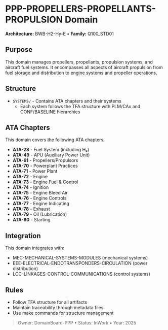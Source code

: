 # PPP-PROPELLERS-PROPELLANTS-PROPULSION Domain

**Architecture:** BWB-H2-Hy-E • **Family:** Q100_STD01

## Purpose

This domain manages propellers, propellants, propulsion systems, and aircraft fuel systems. It encompasses all aspects of aircraft propulsion from fuel storage and distribution to engine systems and propeller operations.

## Structure

- `SYSTEMS/` - Contains ATA chapters and their systems
  - Each system follows the TFA structure with PLM/CAx and CONF/BASELINE hierarchies

## ATA Chapters

This domain covers the following ATA chapters:
- **ATA-28** - Fuel System (including H₂)
- **ATA-49** - APU (Auxiliary Power Unit)
- **ATA-61** - Propellers/Propulsors
- **ATA-70** - Powerplant Practices
- **ATA-71** - Power Plant
- **ATA-72** - Engine
- **ATA-73** - Engine Fuel & Control
- **ATA-74** - Ignition
- **ATA-75** - Engine Bleed Air
- **ATA-76** - Engine Controls
- **ATA-77** - Engine Indicating
- **ATA-78** - Exhaust
- **ATA-79** - Oil (Lubrication)
- **ATA-80** - Starting

## Integration

This domain integrates with:
- MEC-MECHANICAL-SYSTEMS-MODULES (mechanical systems)
- EEE-ELECTRICAL-ENDOTRANSPONDERS-CIRCULATION (power distribution)
- LCC-LINKAGES-CONTROL-COMMUNICATIONS (control systems)

## Rules

- Follow TFA structure for all artifacts
- Maintain traceability through metadata files
- Use make commands for structure management

> Owner: DomainBoard-PPP • Status: InWork • Year: 2025
